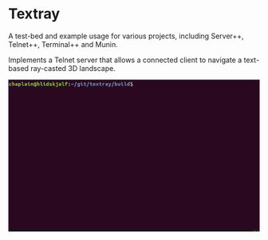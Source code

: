 # Textray

A test-bed and example usage for various projects, including Server++, Telnet++, Terminal++ and Munin.

Implements a Telnet server that allows a connected client to navigate
a text-based ray-casted 3D landscape.

![Screenshot of Terminal](img/walkabout.gif)

